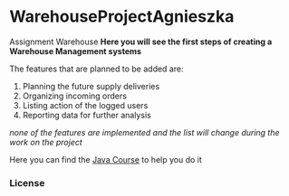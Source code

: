# WarehouseProjectAgnieszka
Assignment Warehouse
**Here you will see the first steps of creating a Warehouse Management systems**

The features that are planned to be added are:


1. Planning the future supply deliveries
2. Organizing incoming orders
3. Listing action of the logged users
4. Reporting data for further analysis

*none of the features are implemented and the list will change during the work on the project*

Here you can find the [Java Course](https://www.codecademy.com/learn/learn-java) to help you do it

### License



